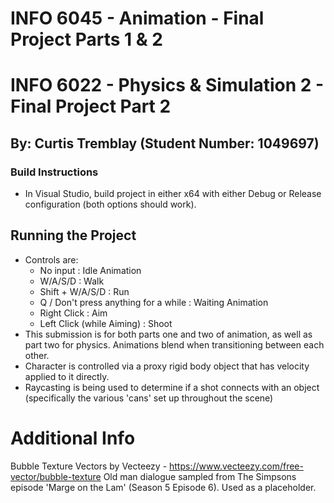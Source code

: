 # INFO 6045 - Animation - Final Project Parts 1 & 2
# INFO 6022 - Physics & Simulation 2 - Final Project Part 2
## By: Curtis Tremblay (Student Number: 1049697)


### Build Instructions
- In Visual Studio, build project in either x64 with either Debug or Release configuration (both options should work).

## Running the Project
- Controls are:
    - No input : Idle Animation
    - W/A/S/D : Walk
    - Shift + W/A/S/D : Run
    - Q / Don't press anything for  a while : Waiting Animation
    - Right Click : Aim
    - Left Click (while Aiming) : Shoot
- This submission is for both parts one and two of animation, as well as part two for physics. Animations blend when transitioning between each other.
- Character is controlled via a proxy rigid body object that has velocity applied to it directly.
- Raycasting is being used to determine if a shot connects with an object (specifically the various 'cans' set up throughout the scene)

# Additional Info
Bubble Texture Vectors by Vecteezy - https://www.vecteezy.com/free-vector/bubble-texture
Old man dialogue sampled from The Simpsons episode 'Marge on the Lam' (Season 5 Episode 6). Used as a placeholder.

